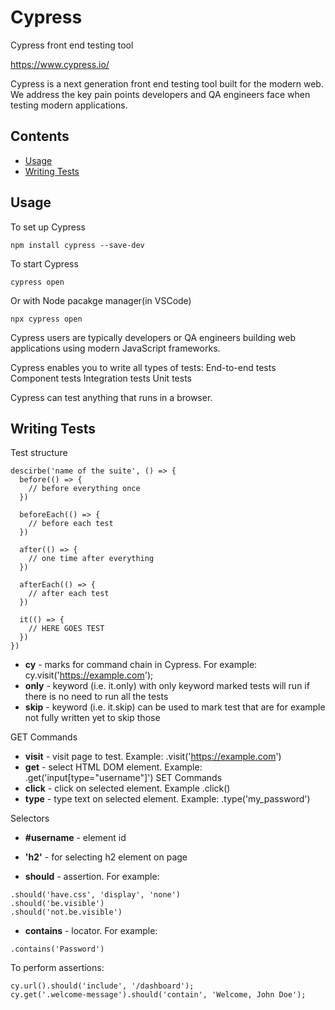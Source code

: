 # Cypress
Cypress front end testing tool

https://www.cypress.io/

Cypress is a next generation front end testing tool built for the modern web. We address the key pain points developers and QA engineers face when testing modern applications.

## Contents
- [Usage](#usage)
- [Writing Tests](#writing-tests)


## Usage
To set up Cypress
```
npm install cypress --save-dev
```

To start Cypress
```
cypress open
```

Or with Node pacakge manager(in VSCode)
```
npx cypress open
```

Cypress users are typically developers or QA engineers building web applications using modern JavaScript frameworks.

Cypress enables you to write all types of tests:
    End-to-end tests
    Component tests
    Integration tests
    Unit tests

Cypress can test anything that runs in a browser.


## Writing Tests

Test structure
```
descirbe('name of the suite', () => {
  before(() => {
    // before everything once
  })

  beforeEach(() => {
    // before each test
  })

  after(() => {
    // one time after everything
  })

  afterEach(() => {
    // after each test
  })

  it(() => {
    // HERE GOES TEST
  })
})
```

* **cy** - marks for command chain in Cypress. For example: cy.visit('https://example.com');
* **only** - keyword (i.e. it.only) with only keyword marked tests will run if there is no need to run all the tests
* **skip** - keyword (i.e. it.skip) can be used to mark test that are for example not fully written yet to skip those

GET Commands
* **visit** - visit page to test. Example: .visit('https://example.com')
* **get** - select HTML DOM element. Example: .get('input[type="username"]')
SET Commands
* **click** - click on selected element. Example .click()
* **type** - type text on selected element. Example: .type('my_password')

Selectors
* **#username** - element id
* **'h2'** - for selecting h2 element on page

* **should** - assertion. For example:
```
.should('have.css', 'display', 'none')
.should('be.visible')
.should('not.be.visible')
``` 
* **contains** - locator. For example:
```
.contains('Password')
``` 

To perform assertions:
```
cy.url().should('include', '/dashboard');
cy.get('.welcome-message').should('contain', 'Welcome, John Doe');
```
